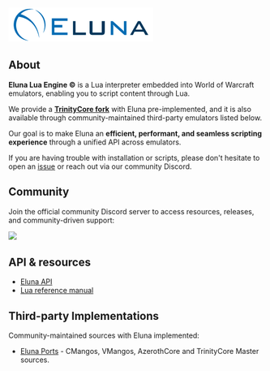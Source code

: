 ### [![Eluna](https://raw.githubusercontent.com/ElunaLuaEngine/.github/main/profile/Eluna.png)](https://github.com/ElunaLuaEngine/Eluna)

## About

**Eluna Lua Engine ©** is a Lua interpreter embedded into World of Warcraft emulators, enabling you to script content through Lua.

We provide a [**TrinityCore fork**](https://github.com/ElunaLuaEngine/ElunaTrinityWotlk) with Eluna pre-implemented, and it is also available through community-maintained third-party emulators listed below.

Our goal is to make Eluna an **efficient, performant, and seamless scripting experience** through a unified API across emulators.  

If you are having trouble with installation or scripts, please don't hesitate to open an [issue](https://github.com/ElunaLuaEngine/Eluna/issues) or reach out via our community Discord.

## Community

Join the official community Discord server to access resources, releases, and community-driven support:

<a href="https://discord.gg/bjkCVWqqfX">
    <img src="https://img.shields.io/badge/discord-join-7289DA.svg?logo=discord&longCache=true&style=flat" />
</a>

## API & resources

- [Eluna API](http://elunaluaengine.github.io/)
- [Lua reference manual](http://www.lua.org/manual/5.2/)

## Third-party Implementations

Community-maintained sources with Eluna implemented:
- [Eluna Ports](https://github.com/Eluna-Ports) - CMangos, VMangos, AzerothCore and TrinityCore Master sources.
